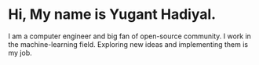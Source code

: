 # Hi, My name is Yugant Hadiyal. 

I am a computer engineer and big fan of open-source community. I work in the machine-learning field. Exploring new ideas and implementing them is my job. 
